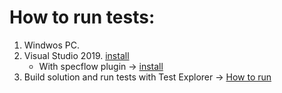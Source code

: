 # How to run tests:
1. Windwos PC.
2. Visual Studio 2019. [install](https://visualstudio.microsoft.com/vs/community/)
	-  With specflow plugin -> [install](https://marketplace.visualstudio.com/items?itemName=TechTalkSpecFlowTeam.SpecFlow)
3. Build solution and run tests with Test Explorer -> [How to run](https://docs.microsoft.com/en-us/visualstudio/test/run-unit-tests-with-test-explorer?view=vs-2019 "How to run")




